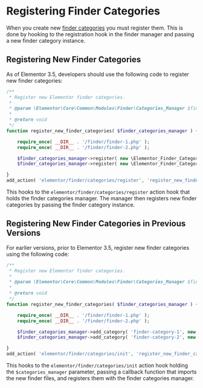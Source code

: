 # Registering Finder Categories

When you create new [finder categories](/finder/) you must register them. This is done by hooking to the registration hook in the finder manager and passing a new finder category instance.

## Registering New Finder Categories

As of Elementor 3.5, developers should use the following code to register new finder categories:

```php
/**
 * Register new Elementor finder categories.
 *
 * @param \Elementor\Core\Common\Modules\Finder\Categories_Manager $finder_categories_manager Elementor finder categories manager.
 *
 * @return void
 */
function register_new_finder_categories( $finder_categories_manager ) {

	require_once( __DIR__ . '/finder/finder-1.php' );
	require_once( __DIR__ . '/finder/finder-2.php' );

	$finder_categories_manager->register( new \Elementor_Finder_Category_1() );
	$finder_categories_manager->register( new \Elementor_Finder_Category_2() );

}
add_action( 'elementor/finder/categories/register', 'register_new_finder_categories' );
```

This hooks to the `elementor/finder/categories/register` action hook that holds the finder categories manager. The manager then registers new finder categories by passing the finder category instance.

## Registering New Finder Categories in Previous Versions

For earlier versions, prior to Elementor 3.5, register new finder categories using the following code:

```php
/**
 * Register new Elementor finder categories.
 *
 * @param \Elementor\Core\Common\Modules\Finder\Categories_Manager $finder_categories_manager Elementor finder categories manager.
 *
 * @return void
 */
function register_new_finder_categories( $finder_categories_manager ) {

	require_once( __DIR__ . '/finder/finder-1.php' );
	require_once( __DIR__ . '/finder/finder-2.php' );

	$finder_categories_manager->add_category( 'finder-category-1', new \Elementor_Finder_Category_1() );
	$finder_categories_manager->add_category( 'finder-category-2', new \Elementor_Finder_Category_2() );

}
add_action( 'elementor/finder/categories/init', 'register_new_finder_categories' );
```

This hooks to the `elementor/finder/categories/init` action hook holding the `$categories_manager` parameter, passing a callback function that imports the new finder files, and registers them with the finder categories manager.
